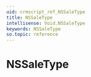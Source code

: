 ```yaml
---
uid: crmscript_ref_NSSaleType
title: NSSaleType
intellisense: Void.NSSaleType
keywords: NSSaleType
so.topic: reference
---
```


# NSSaleType

